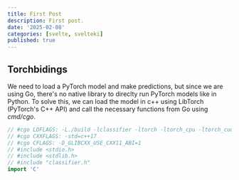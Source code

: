 ```yaml
---
title: First Post
description: First post.
date: '2025-02-08'
categories: [svelte, svelteki]
published: true
---
```


<script>
  import LazyImg from '../lib/components/ui/LazyImg.svelte'
</script>

## Torchbidings

We need to load a PyTorch model and make predictions, but since we are using Go, there's no native library to direclty run PyTorch models like in Python. To solve this, we can load the model in c++ using LibTorch (PyTorch's C++ API) and call the necessary functions from Go using _cmd/cgo_.

```go
// #cgo LDFLAGS: -L./build -lclassifier -ltorch -ltorch_cpu -ltorch_cuda -lcudart -lc10
// #cgo CXXFLAGS: -std=c++17
// #cgo CFLAGS: -D_GLIBCXX_USE_CXX11_ABI=1
// #include <stdio.h>
// #include <stdlib.h>
// #include "classifier.h"
import 'C'
```

<LazyImg src="/favicon.png" alt="Svelte" />

<!-- Of course, this meant the external link icon couldn’t be disabled in blog posts but that was a trade-off we were okay with.

## Second one

Of course, this meant the external link icon couldn’t be disabled in blog posts but that was a trade-off we were okay with.

1. Rise in technical complexity.
2. Icon ambiguity.

Of course, this meant the external link icon couldn’t be disabled in blog posts but that was a trade-off we were okay with.

The new approach is much better right…? Well, actually, we didn’t think so. The implementation is a lot more complicated and convoluted than we ever imagined a “simple” component to be.

External links were now identified based on the value of href, resulting in an extra externalIcon prop to override this behaviour. For example, the “Powered By Vercel” badge in the footer is an external link but should not display the icon.

At this point, we were suitably fed up of the extra complexity we were bringing into this codebase, but the real breaking point was yet to come…

## Test

another one -->

